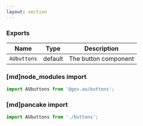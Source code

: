 ```yaml
---
layout: section
---
```


### Exports

| Name       | Type    | Description
|------------|---------|-----------------------------------------------------------------------------
| `AUbuttons` | default | The button component

### [md]node_modules import

```jsx
import AUbuttons from '@gov.au/buttons';
```

### [md]pancake import

```jsx
import AUbuttons from './buttons';
```
